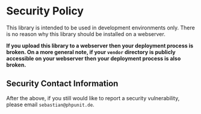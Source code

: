 # Security Policy

This library is intended to be used in development environments only. There is no reason why this library should be installed on a webserver.

**If you upload this library to a webserver then your deployment process is broken. On a more general note, if your `vendor` directory is publicly accessible on your webserver then your deployment process is also broken.**

## Security Contact Information

After the above, if you still would like to report a security vulnerability, please email `sebastian@phpunit.de`.
